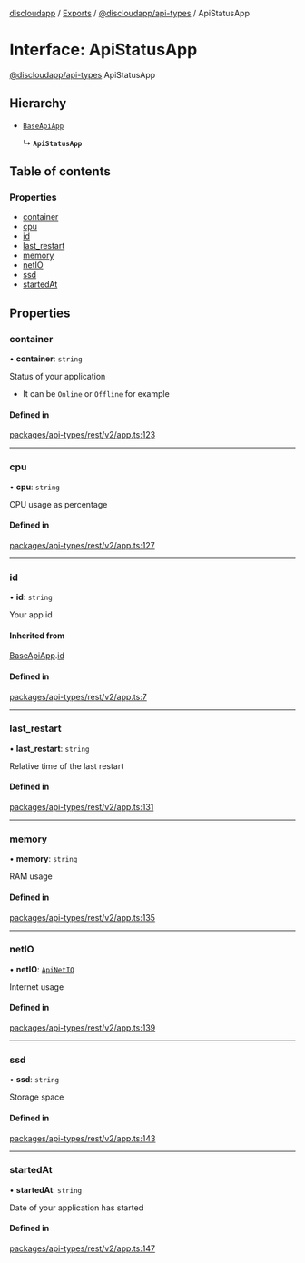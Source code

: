 [discloudapp](../README.md) / [Exports](../modules.md) / [@discloudapp/api-types](../modules/discloudapp_api_types.md) / ApiStatusApp

# Interface: ApiStatusApp

[@discloudapp/api-types](../modules/discloudapp_api_types.md).ApiStatusApp

## Hierarchy

- [`BaseApiApp`](discloudapp_api_types.BaseApiApp.md)

  ↳ **`ApiStatusApp`**

## Table of contents

### Properties

- [container](discloudapp_api_types.ApiStatusApp.md#container)
- [cpu](discloudapp_api_types.ApiStatusApp.md#cpu)
- [id](discloudapp_api_types.ApiStatusApp.md#id)
- [last\_restart](discloudapp_api_types.ApiStatusApp.md#last_restart)
- [memory](discloudapp_api_types.ApiStatusApp.md#memory)
- [netIO](discloudapp_api_types.ApiStatusApp.md#netio)
- [ssd](discloudapp_api_types.ApiStatusApp.md#ssd)
- [startedAt](discloudapp_api_types.ApiStatusApp.md#startedat)

## Properties

### container

• **container**: `string`

Status of your application
- It can be `Online` or `Offline` for example

#### Defined in

[packages/api-types/rest/v2/app.ts:123](https://github.com/discloud/discloud.app/blob/0fe6620/packages/api-types/rest/v2/app.ts#L123)

___

### cpu

• **cpu**: `string`

CPU usage as percentage

#### Defined in

[packages/api-types/rest/v2/app.ts:127](https://github.com/discloud/discloud.app/blob/0fe6620/packages/api-types/rest/v2/app.ts#L127)

___

### id

• **id**: `string`

Your app id

#### Inherited from

[BaseApiApp](discloudapp_api_types.BaseApiApp.md).[id](discloudapp_api_types.BaseApiApp.md#id)

#### Defined in

[packages/api-types/rest/v2/app.ts:7](https://github.com/discloud/discloud.app/blob/0fe6620/packages/api-types/rest/v2/app.ts#L7)

___

### last\_restart

• **last\_restart**: `string`

Relative time of the last restart

#### Defined in

[packages/api-types/rest/v2/app.ts:131](https://github.com/discloud/discloud.app/blob/0fe6620/packages/api-types/rest/v2/app.ts#L131)

___

### memory

• **memory**: `string`

RAM usage

#### Defined in

[packages/api-types/rest/v2/app.ts:135](https://github.com/discloud/discloud.app/blob/0fe6620/packages/api-types/rest/v2/app.ts#L135)

___

### netIO

• **netIO**: [`ApiNetIO`](discloudapp_api_types.ApiNetIO.md)

Internet usage

#### Defined in

[packages/api-types/rest/v2/app.ts:139](https://github.com/discloud/discloud.app/blob/0fe6620/packages/api-types/rest/v2/app.ts#L139)

___

### ssd

• **ssd**: `string`

Storage space

#### Defined in

[packages/api-types/rest/v2/app.ts:143](https://github.com/discloud/discloud.app/blob/0fe6620/packages/api-types/rest/v2/app.ts#L143)

___

### startedAt

• **startedAt**: `string`

Date of your application has started

#### Defined in

[packages/api-types/rest/v2/app.ts:147](https://github.com/discloud/discloud.app/blob/0fe6620/packages/api-types/rest/v2/app.ts#L147)
